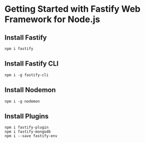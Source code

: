 # Getting Started with Fastify Web Framework for Node.js

## Install Fastify

```
npm i fastify
```

## Install Fastify CLI

```
npm i -g fastify-cli
```

## Install Nodemon

```
npm i -g nodemon
```

## Install Plugins

```
npm i fastify-plugin
npm i fastify-mongodb
npm i --save fastify-env
```
